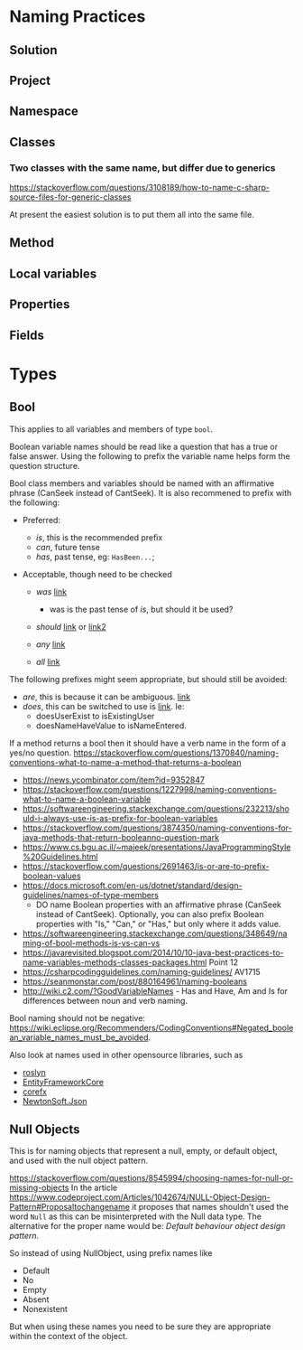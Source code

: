 # Naming Practices

## Solution

## Project

## Namespace

## Classes

### Two classes with the same name, but differ due to generics
https://stackoverflow.com/questions/3108189/how-to-name-c-sharp-source-files-for-generic-classes

At present the easiest solution is to put them all into the same file.

## Method

## Local variables

## Properties

## Fields

# Types

## Bool

This applies to all variables and members of type `bool`.

Boolean variable names should be read like a question that has a true or false answer.
Using the following to prefix the variable name helps form the question structure.

Bool class members and variables should be named with an affirmative phrase (CanSeek instead of CantSeek). It is also recommened to prefix with the following:

- Preferred:
  - _is_, this is the recommended prefix
  - _can_, future tense
  - _has_, past tense, eg: `HasBeen...`;
  
- Acceptable, though need to be checked
  - _was_ [link](https://softwareengineering.stackexchange.com/questions/232213/should-i-always-use-is-as-prefix-for-boolean-variables)
    - was is the past tense of _is_, but should it be used?
  
  - _should_ [link](https://stackoverflow.com/questions/3874350/naming-conventions-for-java-methods-that-return-booleanno-question-mark) or [link2](https://petroware.no/javastyle.html#Specific)
  - _any_ [link](https://stackoverflow.com/questions/2691463/is-or-are-to-prefix-boolean-values)
  - _all_ [link](https://stackoverflow.com/questions/2691463/is-or-are-to-prefix-boolean-values)

The following prefixes might seem appropriate, but should still be avoided:
 - _are_, this is because it can be ambiguous. [link](https://stackoverflow.com/questions/2691463/is-or-are-to-prefix-boolean-values)
 - _does_, this can be switched to use is [link](https://stackoverflow.com/questions/5887450/does-a-method-name-starting-with-does-look-good). Ie:
   - doesUserExist to isExistingUser
   - doesNameHaveValue to isNameEntered.
 

If a method returns a bool then it should have a verb name in the form of a yes/no question.
https://stackoverflow.com/questions/1370840/naming-conventions-what-to-name-a-method-that-returns-a-boolean

 - https://news.ycombinator.com/item?id=9352847
 - https://stackoverflow.com/questions/1227998/naming-conventions-what-to-name-a-boolean-variable
 - https://softwareengineering.stackexchange.com/questions/232213/should-i-always-use-is-as-prefix-for-boolean-variables
 - https://stackoverflow.com/questions/3874350/naming-conventions-for-java-methods-that-return-booleanno-question-mark
 - https://www.cs.bgu.ac.il/~majeek/presentations/JavaProgrammingStyle%20Guidelines.html
 - https://stackoverflow.com/questions/2691463/is-or-are-to-prefix-boolean-values
 - https://docs.microsoft.com/en-us/dotnet/standard/design-guidelines/names-of-type-members
   - DO name Boolean properties with an affirmative phrase (CanSeek instead of CantSeek). Optionally, you can also prefix Boolean properties with "Is," "Can," or "Has," but only where it adds value.
 - https://softwareengineering.stackexchange.com/questions/348649/naming-of-bool-methods-is-vs-can-vs
 - https://javarevisited.blogspot.com/2014/10/10-java-best-practices-to-name-variables-methods-classes-packages.html Point 12
 - https://csharpcodingguidelines.com/naming-guidelines/ AV1715
 - https://seanmonstar.com/post/880164961/naming-booleans
 - http://wiki.c2.com/?GoodVariableNames - Has and Have, Am and Is for differences between noun and verb naming.
 
Bool naming should not be negative: https://wiki.eclipse.org/Recommenders/CodingConventions#Negated_boolean_variable_names_must_be_avoided.
 
Also look at names used in other opensource libraries, such as
 - [roslyn](https://github.com/dotnet/roslyn)
 - [EntityFrameworkCore](https://github.com/aspnet/EntityFrameworkCore)
 - [corefx](https://github.com/dotnet/corefx)
 - [NewtonSoft.Json](https://github.com/JamesNK/Newtonsoft.Json)

## Null Objects

This is for naming objects that represent a null, empty, or default object, and used with the null object pattern.

https://stackoverflow.com/questions/8545994/choosing-names-for-null-or-missing-objects
In the article https://www.codeproject.com/Articles/1042674/NULL-Object-Design-Pattern#Proposaltochangename it proposes that names shouldn't used the word `Null` as this can be misinterpreted with the Null data type. The alternative for the proper name would be: *Default behaviour object design pattern*.

So instead of using NullObject, using prefix names like
 - Default
 - No
 - Empty
 - Absent
 - Nonexistent

But when using these names you need to be sure they are appropriate within the context of the object.
